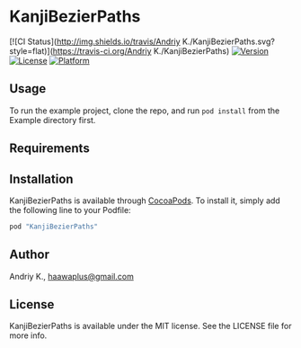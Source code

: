 # KanjiBezierPaths

[![CI Status](http://img.shields.io/travis/Andriy K./KanjiBezierPaths.svg?style=flat)](https://travis-ci.org/Andriy K./KanjiBezierPaths)
[![Version](https://img.shields.io/cocoapods/v/KanjiBezierPaths.svg?style=flat)](http://cocoapods.org/pods/KanjiBezierPaths)
[![License](https://img.shields.io/cocoapods/l/KanjiBezierPaths.svg?style=flat)](http://cocoapods.org/pods/KanjiBezierPaths)
[![Platform](https://img.shields.io/cocoapods/p/KanjiBezierPaths.svg?style=flat)](http://cocoapods.org/pods/KanjiBezierPaths)

## Usage

To run the example project, clone the repo, and run `pod install` from the Example directory first.

## Requirements

## Installation

KanjiBezierPaths is available through [CocoaPods](http://cocoapods.org). To install
it, simply add the following line to your Podfile:

```ruby
pod "KanjiBezierPaths"
```

## Author

Andriy K., haawaplus@gmail.com

## License

KanjiBezierPaths is available under the MIT license. See the LICENSE file for more info.
